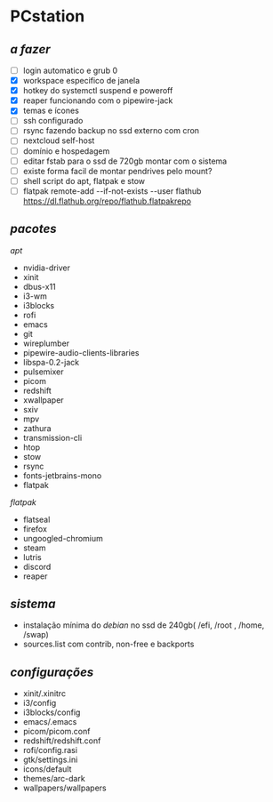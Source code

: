 # PCstation

## *a fazer*
- [ ] login automatico e grub 0
- [x] workspace especifico de janela
- [x] hotkey do systemctl suspend e poweroff
- [x] reaper funcionando com o pipewire-jack
- [x] temas e ícones
- [ ] ssh configurado
- [ ] rsync fazendo backup no ssd externo com cron
- [ ] nextcloud self-host
- [ ] domínio e hospedagem
- [ ] editar fstab para o ssd de 720gb montar com o sistema
- [ ] existe forma facil de montar pendrives pelo mount?
- [ ] shell script do apt, flatpak e stow
- [ ] flatpak remote-add --if-not-exists --user flathub https://dl.flathub.org/repo/flathub.flatpakrepo

## *pacotes*

*apt*
  - nvidia-driver
  - xinit
  - dbus-x11
  - i3-wm
  - i3blocks
  - rofi
  - emacs
  - git
  - wireplumber
  - pipewire-audio-clients-libraries
  - libspa-0.2-jack
  - pulsemixer
  - picom
  - redshift
  - xwallpaper
  - sxiv
  - mpv
  - zathura
  - transmission-cli
  - htop
  - stow
  - rsync
  - fonts-jetbrains-mono
  - flatpak
    
*flatpak*
  - flatseal 
  - firefox
  - ungoogled-chromium
  - steam
  - lutris
  - discord 
  - reaper

## *sistema*
- instalação mínima do *debian* no ssd de 240gb( /efi, /root , /home, /swap)
- sources.list com contrib, non-free e backports

## *configurações*
- xinit/.xinitrc
- i3/config
- i3blocks/config
- emacs/.emacs
- picom/picom.conf
- redshift/redshift.conf
- rofi/config.rasi
- gtk/settings.ini
- icons/default
- themes/arc-dark
- wallpapers/wallpapers
  
